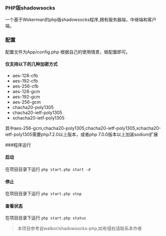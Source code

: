 ### PHP版shadowsocks
一个基于Wokerman的php版shadowsocks程序,拥有服务器端，中继端和客户端。  

### 配置
配置文件为App/config.php
根据自己的使用情景，做配置即可。

#### 仅支持以下的几种加密方式
* aes-128-cfb
* aes-192-cfb
* aes-256-cfb
* aes-128-gcm
* aes-192-gcm
* aes-256-gcm
* chacha20-poly1305
* chacha20-ietf-poly1305
* xchacha20-ietf-poly1305

其中aes-256-gcm,chacha20-poly1305,chacha20-ietf-poly1305,xchacha20-ietf-poly1305需要php7.2.0以上版本，或者php 7.0.0版本以上加装sodium扩展

###程序运行

#### 启动

在项目目录下运行 `php start.php start -d`

#### 停止

在项目目录下运行 `php start.php stop`

#### 查看状态

在项目目录下运行 `php start.php status`


> 本项目参考自walkor/shadowsocks-php,如有侵权请联系本作者